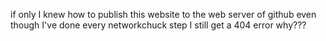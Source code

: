 if only I knew how to publish this website to the web server of github 
even though I've done every networkchuck step I still get a 404 error why??? 
